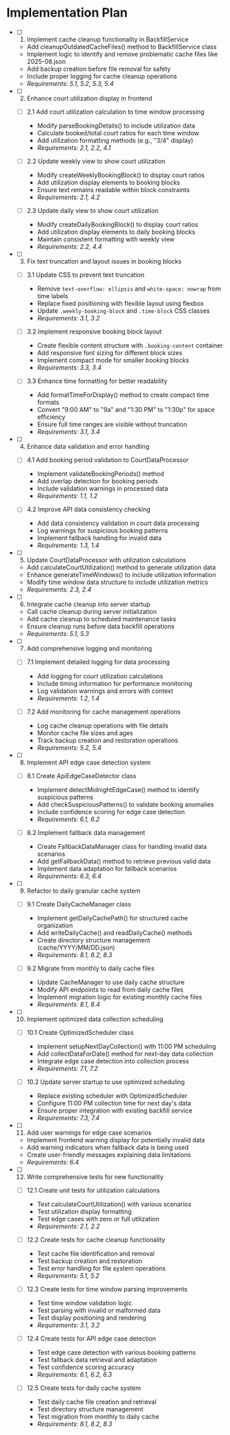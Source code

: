 # Implementation Plan

- [ ] 1. Implement cache cleanup functionality in BackfillService
  - Add cleanupOutdatedCacheFiles() method to BackfillService class
  - Implement logic to identify and remove problematic cache files like 2025-08.json
  - Add backup creation before file removal for safety
  - Include proper logging for cache cleanup operations
  - _Requirements: 5.1, 5.2, 5.3, 5.4_

- [ ] 2. Enhance court utilization display in frontend
  - [ ] 2.1 Add court utilization calculation to time window processing
    - Modify parseBookingDetails() to include utilization data
    - Calculate booked/total court ratios for each time window
    - Add utilization formatting methods (e.g., "3/4" display)
    - _Requirements: 2.1, 2.2, 4.1_

  - [ ] 2.2 Update weekly view to show court utilization
    - Modify createWeeklyBookingBlock() to display court ratios
    - Add utilization display elements to booking blocks
    - Ensure text remains readable within block constraints
    - _Requirements: 2.1, 4.2_

  - [ ] 2.3 Update daily view to show court utilization
    - Modify createDailyBookingBlock() to display court ratios
    - Add utilization display elements to daily booking blocks
    - Maintain consistent formatting with weekly view
    - _Requirements: 2.2, 4.4_

- [ ] 3. Fix text truncation and layout issues in booking blocks
  - [ ] 3.1 Update CSS to prevent text truncation
    - Remove `text-overflow: ellipsis` and `white-space: nowrap` from time labels
    - Replace fixed positioning with flexible layout using flexbox
    - Update `.weekly-booking-block` and `.time-block` CSS classes
    - _Requirements: 3.1, 3.2_

  - [ ] 3.2 Implement responsive booking block layout
    - Create flexible content structure with `.booking-content` container
    - Add responsive font sizing for different block sizes
    - Implement compact mode for smaller booking blocks
    - _Requirements: 3.3, 3.4_

  - [ ] 3.3 Enhance time formatting for better readability
    - Add formatTimeForDisplay() method to create compact time formats
    - Convert "9:00 AM" to "9a" and "1:30 PM" to "1:30p" for space efficiency
    - Ensure full time ranges are visible without truncation
    - _Requirements: 3.1, 3.4_

- [ ] 4. Enhance data validation and error handling
  - [ ] 4.1 Add booking period validation to CourtDataProcessor
    - Implement validateBookingPeriods() method
    - Add overlap detection for booking periods
    - Include validation warnings in processed data
    - _Requirements: 1.1, 1.2_

  - [ ] 4.2 Improve API data consistency checking
    - Add data consistency validation in court data processing
    - Log warnings for suspicious booking patterns
    - Implement fallback handling for invalid data
    - _Requirements: 1.3, 1.4_

- [ ] 5. Update CourtDataProcessor with utilization calculations
  - Add calculateCourtUtilization() method to generate utilization data
  - Enhance generateTimeWindows() to include utilization information
  - Modify time window data structure to include utilization metrics
  - _Requirements: 2.3, 2.4_

- [ ] 6. Integrate cache cleanup into server startup
  - Call cache cleanup during server initialization
  - Add cache cleanup to scheduled maintenance tasks
  - Ensure cleanup runs before data backfill operations
  - _Requirements: 5.1, 5.3_

- [ ] 7. Add comprehensive logging and monitoring
  - [ ] 7.1 Implement detailed logging for data processing
    - Add logging for court utilization calculations
    - Include timing information for performance monitoring
    - Log validation warnings and errors with context
    - _Requirements: 1.2, 1.4_

  - [ ] 7.2 Add monitoring for cache management operations
    - Log cache cleanup operations with file details
    - Monitor cache file sizes and ages
    - Track backup creation and restoration operations
    - _Requirements: 5.2, 5.4_

- [ ] 8. Implement API edge case detection system
  - [ ] 8.1 Create ApiEdgeCaseDetector class
    - Implement detectMidnightEdgeCase() method to identify suspicious patterns
    - Add checkSuspiciousPatterns() to validate booking anomalies
    - Include confidence scoring for edge case detection
    - _Requirements: 6.1, 6.2_

  - [ ] 8.2 Implement fallback data management
    - Create FallbackDataManager class for handling invalid data scenarios
    - Add getFallbackData() method to retrieve previous valid data
    - Implement data adaptation for fallback scenarios
    - _Requirements: 6.3, 6.4_

- [ ] 9. Refactor to daily granular cache system
  - [ ] 9.1 Create DailyCacheManager class
    - Implement getDailyCachePath() for structured cache organization
    - Add writeDailyCache() and readDailyCache() methods
    - Create directory structure management (cache/YYYY/MM/DD.json)
    - _Requirements: 8.1, 8.2, 8.3_

  - [ ] 9.2 Migrate from monthly to daily cache files
    - Update CacheManager to use daily cache structure
    - Modify API endpoints to read from daily cache files
    - Implement migration logic for existing monthly cache files
    - _Requirements: 8.1, 8.4_

- [ ] 10. Implement optimized data collection scheduling
  - [ ] 10.1 Create OptimizedScheduler class
    - Implement setupNextDayCollection() with 11:00 PM scheduling
    - Add collectDataForDate() method for next-day data collection
    - Integrate edge case detection into collection process
    - _Requirements: 7.1, 7.2_

  - [ ] 10.2 Update server startup to use optimized scheduling
    - Replace existing scheduler with OptimizedScheduler
    - Configure 11:00 PM collection time for next day's data
    - Ensure proper integration with existing backfill service
    - _Requirements: 7.3, 7.4_

- [ ] 11. Add user warnings for edge case scenarios
  - Implement frontend warning display for potentially invalid data
  - Add warning indicators when fallback data is being used
  - Create user-friendly messages explaining data limitations
  - _Requirements: 6.4_

- [ ] 12. Write comprehensive tests for new functionality
  - [ ] 12.1 Create unit tests for utilization calculations
    - Test calculateCourtUtilization() with various scenarios
    - Test utilization display formatting
    - Test edge cases with zero or full utilization
    - _Requirements: 2.1, 2.2_

  - [ ] 12.2 Create tests for cache cleanup functionality
    - Test cache file identification and removal
    - Test backup creation and restoration
    - Test error handling for file system operations
    - _Requirements: 5.1, 5.2_

  - [ ] 12.3 Create tests for time window parsing improvements
    - Test time window validation logic
    - Test parsing with invalid or malformed data
    - Test display positioning and rendering
    - _Requirements: 3.1, 3.2_

  - [ ] 12.4 Create tests for API edge case detection
    - Test edge case detection with various booking patterns
    - Test fallback data retrieval and adaptation
    - Test confidence scoring accuracy
    - _Requirements: 6.1, 6.2, 6.3_

  - [ ] 12.5 Create tests for daily cache system
    - Test daily cache file creation and retrieval
    - Test directory structure management
    - Test migration from monthly to daily cache
    - _Requirements: 8.1, 8.2, 8.3_
